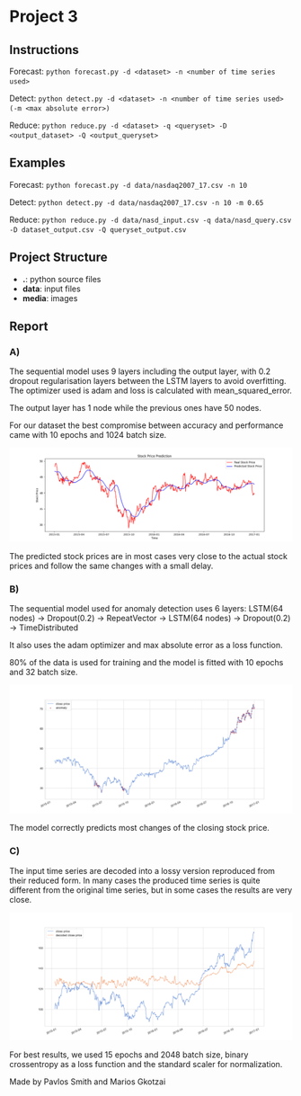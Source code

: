 # Project 3

## Instructions

Forecast: `python forecast.py -d <dataset> -n <number of time series used>`

Detect: `python detect.py -d <dataset> -n <number of time series used> (-m <max absolute error>)`

Reduce: `python reduce.py -d <dataset> -q <queryset> -D <output_dataset> -Q <output_queryset>`



## Examples

Forecast: `python forecast.py -d data/nasdaq2007_17.csv -n 10`

Detect: `python detect.py -d data/nasdaq2007_17.csv -n 10 -m 0.65`

Reduce: `python reduce.py -d data/nasd_input.csv -q data/nasd_query.csv -D dataset_output.csv -Q queryset_output.csv`



## Project Structure

- **.**: python source files
- **data**: input files
- **media**: images



## Report

### A)

The sequential model uses 9 layers including the output layer, with 0.2 dropout regularisation layers between
the LSTM layers to avoid overfitting.
The optimizer used is adam and loss is calculated with mean_squared_error.

The output layer has 1 node while the previous ones have 50 nodes.

For our dataset the best compromise between accuracy and performance came with 10 epochs and 1024 batch size.

![forecast_example](media/forecast9.png)

The predicted stock prices are in most cases very close to the actual stock prices and follow the same
changes with a small delay.

### B)

The sequential model used for anomaly detection uses 6 layers:
LSTM(64 nodes) -> Dropout(0.2) -> RepeatVector -> LSTM(64 nodes) -> Dropout(0.2) -> TimeDistributed

It also uses the adam optimizer and max absolute error as a loss function.

80% of the data is used for training and the model is fitted with 10 epochs and 32 batch size.

![detect_example](media/detect2.png)

The model correctly predicts most changes of the closing stock price.

### C)

The input time series are decoded into a lossy version reproduced from their
reduced form. In many cases the produced time series is quite different from
the original time series, but in some cases the results are very close.

![reduce_example](media/reduce3.png)

For best results, we used 15 epochs and 2048 batch size,
binary crossentropy as a loss function and the standard scaler
for normalization.

Made by Pavlos Smith and Marios Gkotzai

